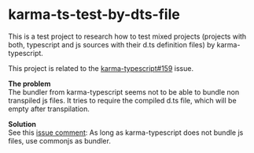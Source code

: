 # karma-ts-test-by-dts-file

This is a test project to research how to test mixed projects (projects with both, typescript and js sources with their d.ts definition files) by karma-typescript.  

This project is related to the [karma-typescript#159](https://github.com/monounity/karma-typescript/issues/159) issue.

**The problem**  
The bundler from karma-typescript seems not to be able to bundle non transpiled js files. It tries to require the compiled d.ts file, which will be empty after transpilation.

**Solution**  
See this [issue comment](https://github.com/monounity/karma-typescript/issues/159#issuecomment-322944328): As long as karma-typescript does not bundle js files, use commonjs as bundler.